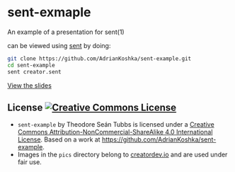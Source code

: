 # sent-exmaple
An example of a presentation for sent(1)

can be viewed using [sent](http://tools.suckless.org/sent) by doing:

```bash
git clone https://github.com/AdrianKoshka/sent-example.git
cd sent-example
sent creator.sent
```

[View the slides](presentation-slide-pics/README.md)

## License <a rel="license" href="http://creativecommons.org/licenses/by-nc-sa/4.0/"><img alt="Creative Commons License" style="border-width:0" src="https://i.creativecommons.org/l/by-nc-sa/4.0/88x31.png" /></a>


- <span xmlns:dct="http://purl.org/dc/terms/" property="dct:title">`sent-example`</span> by <span xmlns:cc="http://creativecommons.org/ns#" property="cc:attributionName">Theodore Seán Tubbs</span> is licensed under a <a rel="license" href="http://creativecommons.org/licenses/by-nc-sa/4.0/">Creative Commons Attribution-NonCommercial-ShareAlike 4.0 International License</a>. Based on a work at <a xmlns:dct="http://purl.org/dc/terms/" href="https://github.com/AdrianKoshka/sent-example" rel="dct:source">https://github.com/AdrianKoshka/sent-example</a>.
- Images in the `pics` directory belong to [creatordev.io](https://creatordev.io) and are used under fair use.
